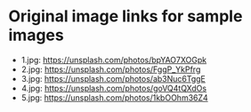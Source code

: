 # Original image links for sample images

* 1.jpg: <https://unsplash.com/photos/bpYAO7XOGpk>
* 2.jpg: <https://unsplash.com/photos/FggP_YkPfrg>
* 3.jpg: <https://unsplash.com/photos/ab3Nuc6TggE>
* 4.jpg: <https://unsplash.com/photos/goVQ4tQXdOs>
* 5.jpg: <https://unsplash.com/photos/1kbOOhm36Z4>
